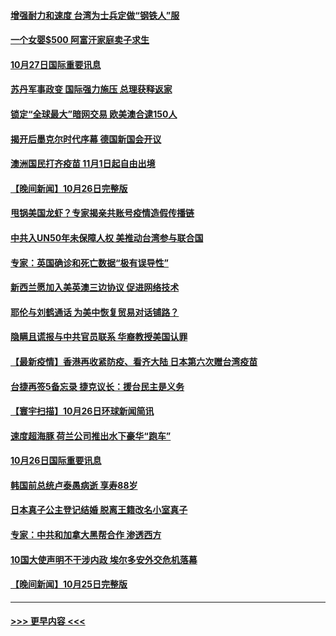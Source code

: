 #### [增强耐力和速度 台湾为士兵定做“钢铁人”服](../pages/prog202/a103253564.md?t=10272201) 
#### [一个女婴$500 阿富汗家庭卖子求生](../pages/prog202/a103253570.md?t=10272201) 
#### [10月27日国际重要讯息](../pages/prog202/a103253497.md?t=10272201) 
#### [苏丹军事政变 国际强力施压 总理获释返家](../pages/prog202/a103253355.md?t=10272201) 
#### [锁定“全球最大”暗网交易 欧美澳合逮150人](../pages/prog202/a103253320.md?t=10272201) 
#### [揭开后墨克尔时代序幕 德国新国会开议](../pages/prog202/a103253301.md?t=10272201) 
#### [澳洲国民打齐疫苗 11月1日起自由出境](../pages/prog202/a103253250.md?t=10272201) 
#### [【晚间新闻】10月26日完整版](../pages/prog202/a103253157.md?t=10272201) 
#### [甩锅美国龙虾？专家揭亲共账号疫情造假传播链](../pages/prog202/a103253012.md?t=10272201) 
#### [中共入UN50年未保障人权 美推动台湾参与联合国](../pages/prog202/a103252956.md?t=10272201) 
#### [专家：英国确诊和死亡数据“极有误导性”](../pages/prog202/a103252927.md?t=10272201) 
#### [新西兰愿加入美英澳三边协议 促进网络技术](../pages/prog202/a103252925.md?t=10272201) 
#### [耶伦与刘鹤通话 为美中恢复贸易对话铺路？](../pages/prog202/a103252811.md?t=10272201) 
#### [隐瞒且谎报与中共官员联系 华裔教授美国认罪](../pages/prog202/a103252807.md?t=10272201) 
#### [【最新疫情】香港再收紧防疫、看齐大陆 日本第六次赠台湾疫苗](../pages/prog202/a103252804.md?t=10272201) 
#### [台捷再签5备忘录 捷克议长：援台民主是义务](../pages/prog202/a103252821.md?t=10272201) 
#### [【寰宇扫描】10月26日环球新闻简讯](../pages/prog202/a103252703.md?t=10272201) 
#### [速度超海豚 荷兰公司推出水下豪华“跑车”](../pages/prog202/a103252643.md?t=10272201) 
#### [10月26日国际重要讯息](../pages/prog202/a103252551.md?t=10272201) 
#### [韩国前总统卢泰愚病逝 享寿88岁](../pages/prog202/a103252473.md?t=10272201) 
#### [日本真子公主登记结婚 脱离王籍改名小室真子](../pages/prog202/a103252423.md?t=10272201) 
#### [专家：中共和加拿大黑帮合作 渗透西方](../pages/prog202/a103252130.md?t=10272201) 
#### [10国大使声明不干涉内政 埃尔多安外交危机落幕](../pages/prog202/a103252369.md?t=10272201) 
#### [【晚间新闻】10月25日完整版](../pages/prog202/a103252375.md?t=10272201) 

----
#### [ >>> 更早内容 <<< ](../indexes/prog202-earlier.md)
